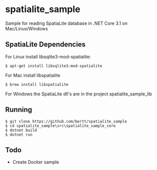 # spatialite_sample

Sample for reading SpatiaLite database in .NET Core 3.1 on Mac/Linux/Windows

## SpatiaLite Dependencies

For Linux install libsqlite3-mod-spatialite: 

```
$ apt-get install libsqlite3-mod-spatialite
```

For Mac install libspatialite

```
$ brew install libspatialite
```

For Windows the SpatiaLite dll's are in the project spatialite_sample_lib

## Running

```
$ git clone https://github.com/bertt/spatialite_sample
$ cd spatialite_sample\src\spatialite_sample_core
$ dotnet build
$ dotnet run
```

## Todo

- Create Docker sample